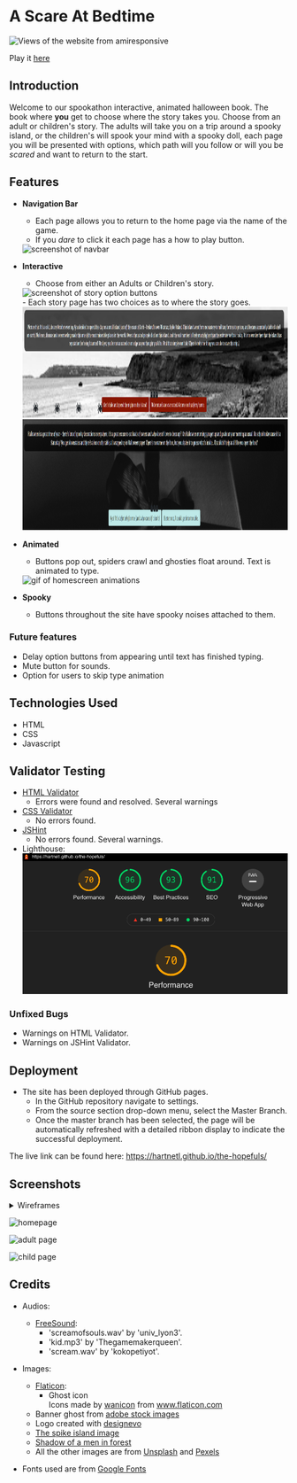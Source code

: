 # A Scare At Bedtime

<img src="assets/images/responsive-screenshot.png" alt="Views of the website from amiresponsive" width="900" height="500">  

Play it [here](https://hartnetl.github.io/the-hopefuls/)

## Introduction

Welcome to our spookathon interactive, animated halloween book.  The book where **you** get to choose where the story takes you. Choose from an adult or children's story. The adults will take you on a trip around a spooky island, or the children's will spook your mind with a spooky doll, each page you will be presented with options, which path will you follow or will you be *scared* and want to return to the start. 

## Features

- **Navigation Bar**
    
    - Each page allows you to return to the home page via the name of the game.
    - If you *dare* to click it each page has a how to play button.  
    <img src="assets/images/nav-scrshot.png" alt="screenshot of navbar" width="950" height="20">


- **Interactive**
    
    - Choose from either an Adults or Children's story.  
    <img src="assets/images/option-scrshot.png" alt="screenshot of story option buttons" width="950" height="200">
    <br>
    - Each story page has two choices as to where the story goes.   
    <img src="assets/images/adult-scrshot.png" alt="screenshot of story option buttons" width="950" height="200">  
    <img src="assets/images/young-scrshot.png" alt="screenshot of story option buttons" width="950" height="200">  


- **Animated**
    
    - Buttons pop out, spiders crawl and ghosties float around. Text is animated to type.  
    <img src="assets/gif/home.gif" alt="gif of homescreen animations" height=500 width=950>


- **Spooky**
    
    - Buttons throughout the site have spooky noises attached to them.

### Future features

-   Delay option buttons from appearing until text has finished typing.
-   Mute button for sounds.
-   Option for users to skip type animation 

## Technologies Used

- HTML
- CSS
- Javascript

## Validator Testing
- [HTML Validator](https://validator.w3.org/)
    - Errors were found and resolved. Several warnings
- [CSS Validator](https://jigsaw.w3.org/css-validator/)
    - No errors found.
- [JSHint](https://jshint.com/)
    - No errors found. Several warnings.
- Lighthouse: 
    ![Lighthouse](assets/images/lighthouse.png)


### Unfixed Bugs

- Warnings on HTML Validator.
- Warnings on JSHint Validator.


## Deployment

- The site has been deployed through GitHub pages.
    - In the GitHub repository navigate to settings.
    - From the source section drop-down menu, select the Master Branch.
    - Once the master branch has been selected, the page will be automatically refreshed with a detailed ribbon display to indicate the successful deployment.

The live link can be found here: <https://hartnetl.github.io/the-hopefuls/>

## Screenshots

<details>
<summary>Wireframes</summary>

<details>
<summary>Homepage</summary>

![homepage-wireframe](https://user-images.githubusercontent.com/66439480/137628003-638aca41-04eb-443e-967e-f8426ca9c602.png)
</details>

<details>
<summary>Game</summary>

![pages-wireframe](https://user-images.githubusercontent.com/66439480/137628054-670f037c-198f-4247-8fbf-0f24a2d07ce2.png)
</details>
</details>


![homepage](https://user-images.githubusercontent.com/66439480/137726473-a79df808-5de3-47f1-9020-28886790b49e.png)

![adult page](https://user-images.githubusercontent.com/66439480/137726786-3093f9fb-93af-4536-b6ae-e22c7c394223.png)

![child page](https://user-images.githubusercontent.com/66439480/137726909-41382ed0-d08a-453b-8e9f-60cc57710ad1.png)

## Credits
- Audios:
    - [FreeSound](https://freesound.org): 
        - 'screamofsouls.wav' by 'univ_lyon3'.
        - 'kid.mp3' by 'Thegamemakerqueen'.
        - 'scream.wav' by 'kokopetiyot'.

- Images:
    - [Flaticon](https://www.flaticon.com/):
        - Ghost icon <div>Icons made by <a href="" title="wanicon">wanicon</a> from <a href="https://www.flaticon.com/" title="Flaticon">www.flaticon.com</a></div>
    - Banner ghost from [adobe stock images](https://stock.adobe.com/sk/search?k=ghost&asset_id=175077463)
    - Logo created with [designevo](https://www.designevo.com/)
    - [The spike island image](http://homepage.eircom.net/~corkcounty/images/spike4.jpg)
    - [Shadow of a men in forest](https://res.cloudinary.com/jerrick/image/upload/v1552500006/n4xss7blhhsg2bd9mgtf.jpg)
    - All the other images are from [Unsplash](https://unsplash.com) and [Pexels](https://www.pexels.com)

- Fonts used are from [Google Fonts](https://fonts.google.com)
